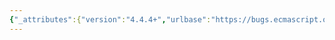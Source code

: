 ```yaml
---
{"_attributes":{"version":"4.4.4+","urlbase":"https://bugs.ecmascript.org/","maintainer":"dherman@mozilla.com"},"bug":{"bug_id":2132,"creation_ts":"2013-10-30 11:49:00 -0700","short_desc":"9.4.3.3 [[Enumerate]] (), 9.4.3.4 [[OwnPropertyKeys]] ( ) missing entire algorithm text","delta_ts":"2014-06-16 14:27:22 -0700","product":"Draft for 6th Edition","component":"editorial issue","version":"Rev 20: October 28, 2013 Draft","rep_platform":"All","op_sys":"All","bug_status":"RESOLVED","resolution":"FIXED","priority":"Normal","bug_severity":"enhancement","everconfirmed":true,"reporter":{"uid":"waldron.rick","name":"Rick Waldron"},"assigned_to":{"uid":"allen","name":"Allen Wirfs-Brock"},"cc":"andrebargull","long_desc":[{"commentid":6249,"comment_count":0,"who":{"uid":"waldron.rick","name":"Rick Waldron"},"bug_when":"2013-10-30 11:49:50 -0700"},{"commentid":6250,"comment_count":1,"who":{"uid":"andrebargull","name":"André Bargull"},"bug_when":"2013-10-30 12:02:41 -0700","thetext":"Also reported in bug 2031"},{"commentid":8476,"comment_count":2,"who":{"uid":"allen","name":"Allen Wirfs-Brock"},"bug_when":"2014-05-14 17:55:56 -0700","thetext":"fixed in rev25 editor's draft"},{"commentid":8971,"comment_count":3,"who":{"uid":"allen","name":"Allen Wirfs-Brock"},"bug_when":"2014-06-16 14:27:22 -0700","thetext":"fixed in rev25"}]}}
---
```


